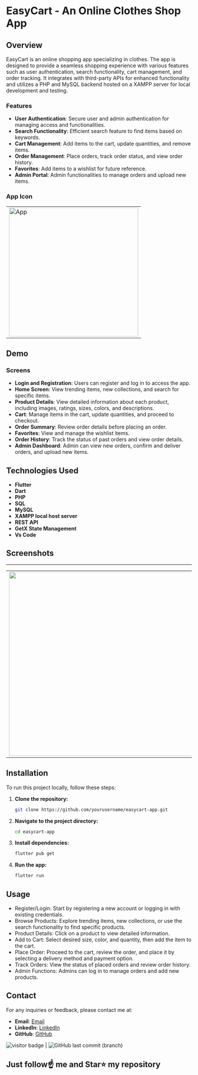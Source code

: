 # EasyCart - An Online Clothes Shop App

## Overview

EasyCart is an online shopping app specializing in clothes. The app is designed to provide a seamless shopping experience with various features such as user authentication, search functionality, cart management, and order tracking. It integrates with third-party APIs for enhanced functionality and utilizes a PHP and MySQL backend hosted on a XAMPP server for local development and testing.

### Features

- **User Authentication**: Secure user and admin authentication for managing access and functionalities.
- **Search Functionality**: Efficient search feature to find items based on keywords.
- **Cart Management**: Add items to the cart, update quantities, and remove items.
- **Order Management**: Place orders, track order status, and view order history.
- **Favorites**: Add items to a wishlist for future reference.
- **Admin Portal**: Admin functionalities to manage orders and upload new items.

### App Icon

<table>
 <td>
  <div>
    <img src="https://i.pinimg.com/564x/7a/2b/7e/7a2b7e0bb32c71f6be74a0cc47e796d9.jpg" width="350" height="350" alt="App">
  </div>
</td>
</table>

## Demo

<!--

![kalamQuiz2](https://user-images.githubusercontent.com/48892208/102683677-ac19d100-41f8-11eb-9e8a-87d03c3460a1.gif)

-->

### Screens

- **Login and Registration**: Users can register and log in to access the app.
- **Home Screen**: View trending items, new collections, and search for specific items.
- **Product Details**: View detailed information about each product, including images, ratings, sizes, colors, and descriptions.
- **Cart**: Manage items in the cart, update quantities, and proceed to checkout.
- **Order Summary**: Review order details before placing an order.
- **Favorites**: View and manage the wishlist items.
- **Order History**: Track the status of past orders and view order details.
- **Admin Dashboard**: Admin can view new orders, confirm and deliver orders, and upload new items.

## Technologies Used

- **Flutter**
- **Dart**
- **PHP**
- **SQL**
- **MySQL**
- **XAMPP local host server**
- **REST API**
- **GetX State Management**
- **Vs Code**

## Screenshots


<hr>
 
<table>
 <tr>
    <td><img src="image/photo4.png" width="800" height="500"></td>
</tr>
 </table>

## Installation

To run this project locally, follow these steps:

1. **Clone the repository:**
   ```bash
   git clone https://github.com/yourusername/easycart-app.git
   ```
2. **Navigate to the project directory:**
   ```bash
   cd easycart-app
   ```
3. **Install dependencies:**
   ```bash
   flutter pub get
   ```
4. **Run the app:**
   ```bash
   flutter run
   ```

## Usage

- Register/Login: Start by registering a new account or logging in with existing credentials.
- Browse Products: Explore trending items, new collections, or use the search functionality to find specific products.
- Product Details: Click on a product to view detailed information.
- Add to Cart: Select desired size, color, and quantity, then add the item to the cart.
- Place Order: Proceed to the cart, review the order, and place it by selecting a delivery method and payment option.
- Track Orders: View the status of placed orders and review order history.
- Admin Functions: Admins can log in to manage orders and add new products.

## Contact

For any inquiries or feedback, please contact me at:

- **Email**: [Email](sanjiv21101@iiitnr.edu.in)
- **LinkedIn**: [LinkedIn](https://www.linkedin.com/in/sanjiv-kushwaha101/)
- **GitHub**: [GitHub](https://github.com/sanjiv0286)

<img src= "https://visitor-badge.laobi.icu/badge?page_id=sanjiv0286/EasyCart-App" alt="visitor badge"/> | ![GitHub last commit (branch)](https://img.shields.io/github/last-commit/sanjiv0286/EasyCart-App/main)

## Just follow☝️ me and Star⭐ my repository
